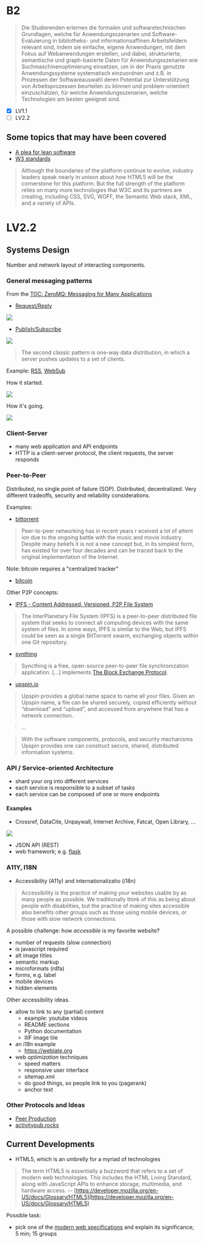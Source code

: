 # B2

> Die Studierenden erlernen die formalen und softwaretechnischen
Grundlagen, welche für Anwendungsszenarien und Software-Evaluierung in
bibliotheks- und informationsaffinen Arbeitsfeldern relevant sind, indem sie
einfache, eigene Anwendungen, mit dem Fokus auf Webanwendungen erstellen, und
dabei, strukturierte, semantische und graph-basierte Daten für Anwendungsszenarien wie Suchmaschinenoptimierung einsetzen, um in der Praxis
genutzte Anwendungssysteme systematisch einzuordnen und z.B. in Prozessen der
Softwareauswahl deren Potential zur Unterstützung von Arbeitsprozessen
beurteilen zu können und problem-orientiert einzuschätzen, für welche
Anwendungsszenarien, welche Technologien am besten geeignet sind.

* [x] LV1.1
* [ ] LV2.2

## Some topics that may have been covered

* [A plea for lean software](https://cr.yp.to/bib/1995/wirth.pdf)
* [W3 standards](https://www.w3.org/standards/)

> Although the boundaries of the platform continue to evolve, industry leaders
> speak nearly in unison about how HTML5 will be the cornerstone for this
> platform. But the full strength of the platform relies on many more
> technologies that W3C and its partners are creating, including CSS, SVG,
> WOFF, the Semantic Web stack, XML, and a variety of APIs.

# LV2.2

## Systems Design

Number and network layout of interacting components.

### General messaging patterns

From the [TOC: ZeroMQ: Messaging for Many Applications](http://www.gbv.de/dms/tib-ub-hannover/725624620.pdf)

* [Request/Reply](https://zguide.zeromq.org/docs/chapter1/#Ask-and-Ye-Shall-Receive)

![](https://zguide.zeromq.org/images/fig2.png)

* [Publish/Subscribe](https://zguide.zeromq.org/docs/chapter1/#Getting-the-Message-Out)

![](https://zguide.zeromq.org/images/fig4.png)

> The second classic pattern is one-way data distribution, in which a server
> pushes updates to a set of clients.

Example: [RSS](https://en.wikipedia.org/wiki/RSS), [WebSub](https://en.wikipedia.org/wiki/WebSub)

How it started.

![](https://zguide.zeromq.org/images/fig7.png)

How it's going.

![](https://zguide.zeromq.org/images/fig8.png)

### Client-Server

* many web application and API endpoints
* HTTP is a client-server protocol, the client requests, the server responds

### Peer-to-Peer

Distributed, no single point of failure (SOP). Distributed, decentralized. Very
different tradeoffs, security and reliability considerations.

Examples:

* [bittorrent](https://web.cs.ucla.edu/classes/cs217/05BitTorrent.pdf)

> Peer-to-peer networking has in recent years r eceived a lot of attent ion due
> to the ongoing battle with the music and movie industry. Despite many beliefs
> it is not a new concept but, in its simplest form, has existed for over four
> decades and can be traced back to the original implementation of the
> Internet.

Note: bitcoin requires a "centralized tracker"

* [bitcoin](https://www.ussc.gov/sites/default/files/pdf/training/annual-national-training-seminar/2018/Emerging_Tech_Bitcoin_Crypto.pdf)

Other P2P concepts:

* [IPFS - Content Addressed, Versioned, P2P File System](https://ipfs.io/ipfs/QmR7GSQM93Cx5eAg6a6yRzNde1FQv7uL6X1o4k7zrJa3LX/ipfs.draft3.pdf)

> The InterPlanetary File System (IPFS) is a peer-to-peer distributed file
> system that seeks to connect all computing devices with the same system of
> files. In some ways, IPFS is similar to the Web, but IPFS could be seen as a
> single BitTorrent swarm, exchanging objects within one Git repository.

* [synthing](https://en.wikipedia.org/wiki/Syncthing)

> Syncthing is a free, open-source peer-to-peer file synchronization
> application. [...] implements [The Block Exchange
> Protocol](https://docs.syncthing.net/specs/bep-v1.html).

* [upspin.io](https://upspin.io/doc/overview.md)

> Upspin provides a global name space to name all your files. Given an Upspin
> name, a file can be shared securely, copied efficiently without “download”
> and “upload”, and accessed from anywhere that has a network connection.

> ...

> With the software components, protocols, and security mechanisms Upspin
> provides one can construct secure, shared, distributed information systems.


### API / Service-oriented Architecture

* shard your org into different services
* each service is responsible to a subset of tasks
* each service can be composed of one or more endpoints

#### Examples

* Crossref, DataCite, Unpaywall, Internet Archive, Fatcat, Open Library, ...

![](https://covers.openlibrary.org/b/id/11442310-M.jpg)

* JSON API (REST)
* web framework; e.g. [flask](https://flask.palletsprojects.com)

### A11Y, I18N

* Accessibility (A11y) and internationalizatio (i18n)

> Accessibility is the practice of making your websites usable by as many
> people as possible. We traditionally think of this as being about people with
> disabilities, but the practice of making sites accessible also benefits other
> groups such as those using mobile devices, or those with slow network
> connections.

A possible challenge: how *accessible* is my favorite website?

* number of requests (slow connection)
* is javascript required
* alt image titles
* semantic markup
* microformats (rdfa)
* forms, e.g. label
* mobile devices
* hidden elements

Other accessibility ideas.

* allow to link to any (partial) content
    * example: youtube videos
    * README sections
    * Python documentation
    * IIIF image tile
* an *i18n* example
    * https://weblate.org
* web *optimization* techniques
    * speed matters
    * responsive user interface
    * sitemap.xml
    * do good things, so people link to you (pagerank)
    * anchor text

### Other Protocols and Ideas

* [Peer Production](https://en.wikipedia.org/wiki/Peer_production)
* [activitypub.rocks](https://activitypub.rocks/)

## Current Developments

* HTML5, which is an umbrelly for a myriad of technologies

> The term HTML5 is essentially a buzzword that refers to a set of modern web
> technologies. This includes the HTML Living Standard, along with JavaScript
> APIs to enhance storage, multimedia, and hardware access. -- [https://developer.mozilla.org/en-US/docs/Glossary/HTML5](https://developer.mozilla.org/en-US/docs/Glossary/HTML5)

Possible task:

* pick one of the [modern web
  specifications](https://developer.mozilla.org/en-US/docs/Web/API#specifications)
  and explain its significance; 5 min; 15 groups

